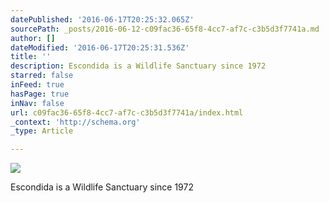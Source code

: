 ```yaml
---
datePublished: '2016-06-17T20:25:32.065Z'
sourcePath: _posts/2016-06-12-c09fac36-65f8-4cc7-af7c-c3b5d3f7741a.md
author: []
dateModified: '2016-06-17T20:25:31.536Z'
title: ''
description: Escondida is a Wildlife Sanctuary since 1972
starred: false
inFeed: true
hasPage: true
inNav: false
url: c09fac36-65f8-4cc7-af7c-c3b5d3f7741a/index.html
_context: 'http://schema.org'
_type: Article

---
```

![](https://the-grid-user-content.s3-us-west-2.amazonaws.com/befe6205-21f6-44fa-a02f-a488ed62d3c8.jpg)

Escondida is a Wildlife Sanctuary since 1972